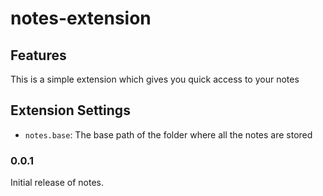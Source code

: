 # notes-extension

## Features

This is a simple extension which gives you quick access to your notes

## Extension Settings

* `notes.base`: The base path of the folder where all the notes are stored

### 0.0.1

Initial release of notes.
